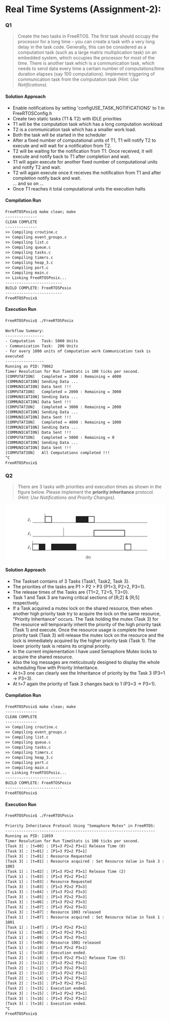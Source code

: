 
# Real Time Systems (Assignment-2):

### Q1
> Create the two tasks in FreeRTOS. The first task should occupy the processor for a long time – you can create a task with a very long delay in the task code. Generally, this can be considered as a computation task (such as a large matrix multiplication task) on an embedded system, which occupies the processor for most of the time. There is another task which is a communication task, which needs to send data every time a certain number of computations/time duration elapses (say 100 computations). Implement triggering of communication task from the computation task *(Hint: Use Notifications).*


#### Solution Approach

- Enable notifications by setting 'configUSE_TASK_NOTIFICATIONS' to 1 in FreeRTOSConfig.h
- Create two static tasks (T1 & T2) with IDLE priorities
- T1 will be the computation task which has a long computation workload
- T2 is a communication task which has a smaller work load.
- Both the task will be started in the scheduler
- After a fixed number of computational units of T1, T1 will notify T2 to execute and will wait for a notification from T2.
- T2 will be waiting for the notification from T1. Once received, it will execute and notify back to T1 after completion and wait.
- T1 will again execute for another fixed number of computational units and notify T2 and wait.
- T2 will again execute once it receives the notification from T1 and after completion notify back and wait.  
... and so on ...  
- Once T1 reaches it total computational units the execution halts


#### Compilation Run
```
FreeRTOSPosix$ make clean; make
--------------
CLEAN COMPLETE
--------------
>> Compiling croutine.c
>> Compiling event_groups.c
>> Compiling list.c
>> Compiling queue.c
>> Compiling tasks.c
>> Compiling timers.c
>> Compiling heap_3.c
>> Compiling port.c
>> Compiling main.c
>> Linking FreeRTOSPosix...
-------------------------
BUILD COMPLETE: FreeRTOSPosix
-------------------------
FreeRTOSPosix$
```


#### Execution Run
```
FreeRTOSPosix$ ./FreeRTOSPosix

Workflow Summary:
-----------------
- Computation   Task: 5000 Units
- Communication Task:  200 Units
- For every 1000 units of Computation work Communication task is executed
-----------------
Running as PID: 79062
Timer Resolution for Run TimeStats is 100 ticks per second.
[COMPUTATION]   Completed = 1000 : Remaining = 4000
[COMMUNICATION] Sending Data ...
[COMMUNICATION] Data Sent !!!
[COMPUTATION]   Completed = 2000 : Remaining = 3000
[COMMUNICATION] Sending Data ...
[COMMUNICATION] Data Sent !!!
[COMPUTATION]   Completed = 3000 : Remaining = 2000
[COMMUNICATION] Sending Data ...
[COMMUNICATION] Data Sent !!!
[COMPUTATION]   Completed = 4000 : Remaining = 1000
[COMMUNICATION] Sending Data ...
[COMMUNICATION] Data Sent !!!
[COMPUTATION]   Completed = 5000 : Remaining = 0
[COMMUNICATION] Sending Data ...
[COMMUNICATION] Data Sent !!!
[COMPUTATION]   All Computations completed !!!
^C
FreeRTOSPosix$
```


### Q2
>There are 3 tasks with priorities and execution times as shown in the figure below. Please implement the **priority inheritance** protocol. *(Hint: Use Notifications and Priority Changes).*


<p align="center">
  <img src="./images/a2q2.png" />
</p>

#### Solution Approach

- The Taskset contains of 3 Tasks {Task1, Task2, Task 3}.
- The priorities of the tasks are P1 > P2 > P3 {P1=3, P2=2, P3=1}.
- The release times of the Tasks are {T1=2, T2=5, T3=0}.
- Task 1 and Task 3 are having critical sections of [R;2] & [R;5] respectively.
- If a Task acquired a mutex lock on the shared resource, then when another high priority task try to acquire the lock on the same resource, "Priority Inheritance" occurs. The Task holding the mutex (Task 3) for the resource will temporarily inherit the priority of the high priority task (Task 1) and execute. Once the resource usage is complete the lower priority task (Task 3) will release the mutex lock on the resource and the lock is immediately acquired by the higher priority task (Task 1). The lower priority task is retains its original priority.
 - In the current implementation I have used Semaphore Mutex locks to acquire the shared resource.
 - Also the log messages are meticulously designed to display the whole scheduling flow with Priority Inheritance.
 - At t=3 one can clearly see the Inheritance of priority by the Task 3 (P3=1 -> P3=3).
 - At t=7 again the priority of Task 3 changes back to 1 (P3=3 -> P3=1).


#### Compilation Run
 ```
 FreeRTOSPosix$ make clean; make
 --------------
 CLEAN COMPLETE
 --------------
 >> Compiling croutine.c
 >> Compiling event_groups.c
 >> Compiling list.c
 >> Compiling queue.c
 >> Compiling tasks.c
 >> Compiling timers.c
 >> Compiling heap_3.c
 >> Compiling port.c
 >> Compiling main.c
 >> Linking FreeRTOSPosix...
 -------------------------
 BUILD COMPLETE: FreeRTOSPosix
 -------------------------
 FreeRTOSPosix$
 ```


#### Execution Run
 ```
 FreeRTOSPosix$ ./FreeRTOSPosix

 Priority Inheritance Protocol Using "Semaphore Mutex" in FreeRTOS:
 ------------------------------------------------------------------
 Running as PID: 11059
 Timer Resolution for Run TimeStats is 100 ticks per second.
 [Task 3] : [t=00] : [P1=3 P2=2 P3=1] Release Time (0)
 [Task 3] : [t=01] : [P1=3 P2=2 P3=1]
 [Task 3] : [t=01] : Resource Requested
 [Task 3] : [t=01] : Resource acquired : Set Resource Value in Task 3 : 1003
 [Task 1] : [t=02] : [P1=3 P2=2 P3=1] Release Time (2)
 [Task 1] : [t=03] : [P1=3 P2=2 P3=1]
 [Task 1] : [t=03] : Resource Requested
 [Task 3] : [t=03] : [P1=3 P2=2 P3=3]
 [Task 3] : [t=04] : [P1=3 P2=2 P3=3]
 [Task 3] : [t=05] : [P1=3 P2=2 P3=3]
 [Task 3] : [t=06] : [P1=3 P2=2 P3=3]
 [Task 3] : [t=07] : [P1=3 P2=2 P3=3]
 [Task 3] : [t=07] : Resource 1003 released
 [Task 1] : [t=07] : Resource acquired : Set Resource Value in Task 1 : 1001
 [Task 1] : [t=07] : [P1=3 P2=2 P3=1]
 [Task 1] : [t=08] : [P1=3 P2=2 P3=1]
 [Task 1] : [t=09] : [P1=3 P2=2 P3=1]
 [Task 1] : [t=09] : Resource 1001 released
 [Task 1] : [t=10] : [P1=3 P2=2 P3=1]
 [Task 1] : [t=10] : Execution ended.
 [Task 2] : [t=10] : [P1=3 P2=2 P3=1] Release Time (5)
 [Task 2] : [t=11] : [P1=3 P2=2 P3=1]
 [Task 2] : [t=12] : [P1=3 P2=2 P3=1]
 [Task 2] : [t=13] : [P1=3 P2=2 P3=1]
 [Task 2] : [t=14] : [P1=3 P2=2 P3=1]
 [Task 2] : [t=15] : [P1=3 P2=2 P3=1]
 [Task 2] : [t=15] : Execution ended.
 [Task 3] : [t=15] : [P1=3 P2=2 P3=1]
 [Task 3] : [t=16] : [P1=3 P2=2 P3=1]
 [Task 3] : [t=16] : Execution ended.
 ^C
 FreeRTOSPosix$

 ```
